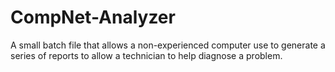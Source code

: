 # CompNet-Analyzer
A small batch file that allows a non-experienced computer use to generate a series of reports to allow a technician to help diagnose a problem.
